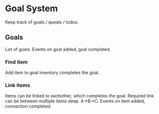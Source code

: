 # Goal System
Keep track of goals / quests / todos.

## Goals
List of goals.
Events on goal added, goal completed.

### Find item
Add item to goal inventory completes the goal.

### Link items
Items can be linked to eachother, which completes the goal.
Required link can be between multiple items deep. A->B->C.
Events on item added, connection completed.
